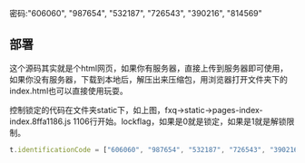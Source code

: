 
密码:"606060", "987654", "532187", "726543", "390216", "814569"

## 部署
这个源码其实就是个html网页，如果你有服务器，直接上传到服务器即可使用，如果你没有服务器，下载到本地后，解压出来压缩包，用浏览器打开文件夹下的index.html也可以直接使用玩耍。

控制锁定的代码在文件夹static下，如上图，fxq->static->pages-index-index.8ffa1186.js
1106行开始。lockflag，如果是0就是锁定，如果是1就是解锁限制。

```js
t.identificationCode = ["606060", "987654", "532187", "726543", "390216", "814569"];
```